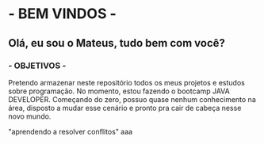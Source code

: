 # - BEM VINDOS -
## Olá, eu sou o Mateus, tudo bem com você?

### - OBJETIVOS -
  Pretendo armazenar neste repositório todos os meus projetos e estudos
sobre programação. No momento, estou fazendo o bootcamp JAVA DEVELOPER.
Começando do zero, possuo quase nenhum conhecimento na área,
disposto a mudar esse cenário e pronto pra cair de cabeça nesse
novo mundo.

"aprendendo a resolver conflitos" aaa


